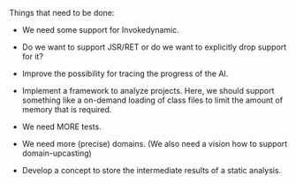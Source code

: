Things that need to be done:

* We need some support for Invokedynamic.

* Do we want to support JSR/RET or do we want to explicitly drop support for it?

* Improve the possibility for tracing the progress of the AI.

* Implement a framework to analyze projects. Here, we should support something like a on-demand loading of class files to limit the amount of memory that is required.

* We need MORE tests.

* We need more (precise) domains. (We also need a vision how to support domain-upcasting)

* Develop a concept to store the intermediate results of a static analysis. 
